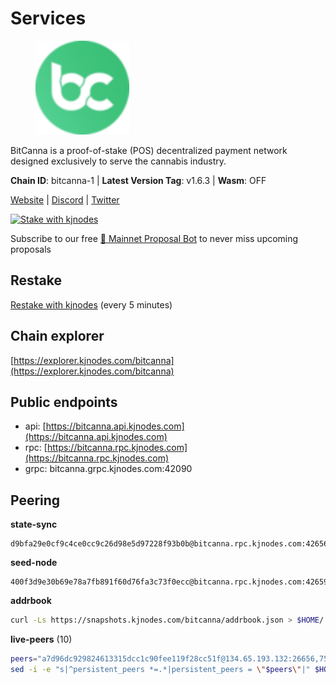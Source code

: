 # Services

<figure><img src="https://raw.githubusercontent.com/kj89/cosmos-images/main/logos/bitcanna.png" width="150" alt=""><figcaption></figcaption></figure>

BitCanna is a proof-of-stake (POS) decentralized payment network designed exclusively to serve the cannabis industry. 

**Chain ID**: bitcanna-1 | **Latest Version Tag**: v1.6.3 | **Wasm**: OFF

[Website](https://www.bitcanna.io) | [Discord](https://discord.gg/9AVrzaVQvs) | [Twitter](https://twitter.com/BitCannaGlobal)

[![Stake with kjnodes](https://i.ibb.co/cr44Q8j/button-stake-with-kjnodes.png)](https://restake.app/bitcanna/bcnavaloper1aym6s8eza7kjvnxuwxufrzccz6vqvgnsc47cc7)

Subscribe to our free [🤖 Mainnet Proposal Bot](https://t.me/kjnodes_proposal_bot) to never miss upcoming proposals

## Restake

[Restake with kjnodes](https://restake.app/bitcanna/bcnavaloper1aym6s8eza7kjvnxuwxufrzccz6vqvgnsc47cc7) (every 5 minutes)
## Chain explorer
[https://explorer.kjnodes.com/bitcanna](https://explorer.kjnodes.com/bitcanna)

## Public endpoints

* api: [https://bitcanna.api.kjnodes.com](https://bitcanna.api.kjnodes.com)
* rpc: [https://bitcanna.rpc.kjnodes.com](https://bitcanna.rpc.kjnodes.com)
* grpc: bitcanna.grpc.kjnodes.com:42090

## Peering

**state-sync**

```text
d9bfa29e0cf9c4ce0cc9c26d98e5d97228f93b0b@bitcanna.rpc.kjnodes.com:42656
```

**seed-node**

```text
400f3d9e30b69e78a7fb891f60d76fa3c73f0ecc@bitcanna.rpc.kjnodes.com:42659
```

**addrbook**
```bash
curl -Ls https://snapshots.kjnodes.com/bitcanna/addrbook.json > $HOME/.bcna/config/addrbook.json
```

**live-peers** (10)
```bash
peers="a7d96dc929824613315dcc1c90fee119f28cc51f@134.65.193.132:26656,751513c7cd42a2565c37ab482bbe66f4d92c2740@136.244.106.130:26656,104d7ec9d84c8da66b97d50669b8ba58f1b60470@62.171.180.31:26656,d9bfa29e0cf9c4ce0cc9c26d98e5d97228f93b0b@65.109.88.38:42656,4e1c2471efb89239fb04a4b75f9f87177fd91d00@95.217.151.241:26656,9428323a2f7d73dd45c72efdc147f1978e3aa449@45.143.196.110:13056,320d0d38559140608b72a361db44b2a8f14bf0d1@107.181.229.154:16656,d8a0facda705edbbdd2d79fb302e017df009e9da@207.244.231.189:26656,88c6b1fa1c7fef98b4449b769eb2705476586664@65.109.92.241:21326,da04ee3f8bd93421a3264e3a061a09c139aaa937@161.97.150.65:26656"
sed -i -e "s|^persistent_peers *=.*|persistent_peers = \"$peers\"|" $HOME/.bcna/config/config.toml
```
